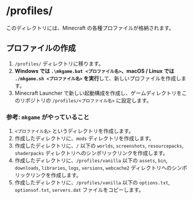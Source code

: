 # /profiles/

このディレクトリには、Minecraft の各種プロファイルが格納されます。

## プロファイルの作成

1. `/profiles/` ディレクトリに移ります。
2. **Windows では `.\mkgame.bat <プロファイル名>`、macOS / Linux では `./mkgame.sh <プロファイル名>` を実行**して、新しいプロファイルを作成します。
3. Minecraft Launcher で新しい起動構成を作成し、ゲームディレクトリをこのリポジトリの `/profiles/<プロファイル名>` に設定します。

### 参考: `mkgame` がやっていること

1. `<プロファイル名>` というディレクトリを作成します。
2. 作成したディレクトリに、`mods` ディレクトリを作成します。
3. 作成したディレクトリに、`/` 以下の `worlds`, `screenshots`, `resourcepacks`, `shaderpacks` ディレクトリへのシンボリックリンクを作成します。
4. 作成したディレクトリに、`/profiles/vanilla` 以下の `assets`, `bin`, `downloads`, `libraries`, `logs`, `versions`, `webcache2` ディレクトリへのシンボリックリンクを作成します。
5. 作成したディレクトリに、`/profiles/vanilla` 以下の `options.txt`, `optionsof.txt`, `servers.dat` ファイルをコピーします。
